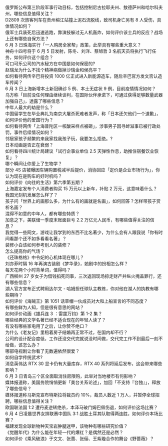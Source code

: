 俄罗斯公布第三阶段军事行动目标，包括控制尼古拉耶夫州、敖德萨州和哈尔科夫州，哪些信息值得关注？  
D2809 次旅客列车在贵州榕江站撞上泥石流脱线，致司机身亡另有 8 人受伤，具体情况如何？  
俄军士兵装死后迅速逃跑，靠演技躲过无人机轰炸，如何评价该士兵的反应？战场上还有哪些自保方法？  
6 月 3 日珠海实行「一人购房全家帮」政策，此举具有哪些重大意义？  
神舟十四号将于 6 月 5 日发射，陈冬、刘洋、蔡旭哲 3 名航天员将执行飞行任务，如何评价这个组合？  
可口可乐公司的汽水秘方在中国是如何保密的?  
赵瑞龙为什么不找个精神病做掉沙瑞金和侯亮平？  
如何看待网传辛巴将投资 1000 亿正式进入新能源造车，随后辛巴官方发文否认造车传闻？  
6 月 3 日上海新增本土新冠确诊 5 例、本土无症状 9 例，目前疫情情况如何？  
乌方称「目前没任何理由继续谈判，在国际伙伴承诺下，可通过获得足够数量武器加强自己」，透露了哪些信息？  
中年人最大的劫是什么？  
中国留学生在毕业典礼为南京大屠杀死难者发声，称「日本还欠他们一个道歉」，如何评价他的爱国行为？  
如何看待网传「上海普陀区一核酸采样点被砸」，涉事男子因寻衅滋事已被行政处罚，事件后续情况如何？  
邻居家孩子频繁的来我家找我孩子玩，我要怎么拒绝。?  
日本动画是否正在衰弱？  
如何看待四川统计局建议「试行企事业单位 2.5 天弹性作息，助推住宿餐饮业恢复」？  
哪个瞬间让你爱上了生物学？  
部分 4S 店被曝因车辆购置税减半后提价，消协回应「定价是企业市场行为」，你认为现在是购车的好时机吗？  
如何评价《向往的生活》第六季第五期？  
上海嘉定发布个人消费者购买 15 万元以上新车，补贴 2 万元，这意味着什么？  
我国光刻机发展怎么样了？  
孩子问「世界上的画那么多，为什么有的画就是名画」，如何回答？怎样带孩子赏析名画？  
混得不如意的中年人，都有哪些特质？  
加息之下，美联储一季度末账面巨亏 2.2 万亿元人民币，有哪些值得关注的信息？  
我觉得一些网文，游戏让我学到的东西不比名著少，为什么会有人跟我说「你有时间看那个还不如多看看名著」？  
装修小白该如何参考别人的装修？  
怎么提高你的气场？  
《还珠格格》中令妃的心机体现在哪儿？  
刘亦菲时隔 16 年再演古装剧《梦华录》，她剧中的扮相怎么样？  
每天花两个小时背单词，值得吗？  
广西柳州 27 岁女子为借钱掐死同事，三次返回现场掠走财产并纵火掩盖罪行，还有哪些信息？  
湖人官方宣布正式聘用达尔文 - 哈姆担任球队主教练，你对他在湖人的执教有哪些期待？  
如何评价《海贼王》第 1051 话草帽一伙成员对大和上船宣言的不同态度？  
有哪些鲜为人知，但是很有意思的网站？  
如何评价动画《雄兵连 3 ：雷霆万钧》第 1-2 集？  
哪些经典的文学名著已经不适合现在的年轻人读了？  
有没有哪些家电用了之后，让你赞不绝口？  
为什么《老友记》里租着房子结婚再正常不过，在国内却不行？  
公司的设计配合度低，工作还没交代完就说没时间做，交代完工作不到最后一刻不给做，该怎么办？  
哪部电视剧让你看了无数遍依然很爱？  
如何自学传统武术?  
消息英伟达 RTX 30 显卡仍有大量库存，RTX 40 系列将延后发布，这会带来哪些影响？  
6 月 3 日青岛三个区全面取消住房限购，此举对当地楼市有何影响？  
媒体报道称，美国务院悄悄更新「美台关系论述」，加回「不支持『台独』」，释放了哪些信号？  
媒体报道称马斯克宣布特斯拉将裁员约 10%，裁员人数近 1 万人，并暂停全球招聘，哪些信息值得关注？  
欧国联法国 1:2 遭丹麦逆转绝杀，本泽马破门姆巴佩伤退，如何评价这场比赛？  
6 月 4 日凌晨世界女排联赛中国队 3:1 战胜土耳其队取得两连胜，如何评价本场比赛？  
福建发现全球新物种天宝岩肿腿迷甲，该物种有哪些研究价值？  
《觉醒年代》为什么能在年轻一代的爆红？是偶然还是必然？  
如何评价《乘风破浪》于文文、张蔷、张俪、王紫璇合作的舞台《野蔷薇》？  
